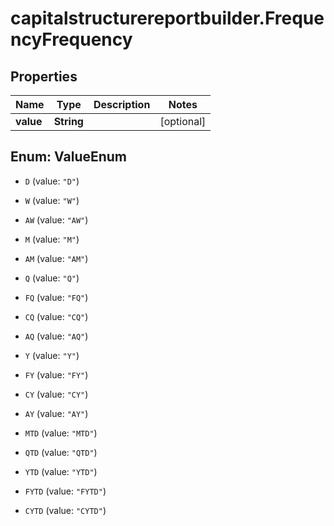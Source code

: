 # capitalstructurereportbuilder.FrequencyFrequency

## Properties

Name | Type | Description | Notes
------------ | ------------- | ------------- | -------------
**value** | **String** |  | [optional] 



## Enum: ValueEnum


* `D` (value: `"D"`)

* `W` (value: `"W"`)

* `AW` (value: `"AW"`)

* `M` (value: `"M"`)

* `AM` (value: `"AM"`)

* `Q` (value: `"Q"`)

* `FQ` (value: `"FQ"`)

* `CQ` (value: `"CQ"`)

* `AQ` (value: `"AQ"`)

* `Y` (value: `"Y"`)

* `FY` (value: `"FY"`)

* `CY` (value: `"CY"`)

* `AY` (value: `"AY"`)

* `MTD` (value: `"MTD"`)

* `QTD` (value: `"QTD"`)

* `YTD` (value: `"YTD"`)

* `FYTD` (value: `"FYTD"`)

* `CYTD` (value: `"CYTD"`)




